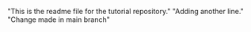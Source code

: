 "This is the readme file for the tutorial repository."
"Adding another line."
"Change made in main branch"
